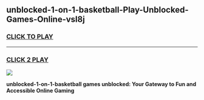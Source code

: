 
## unblocked-1-on-1-basketball-Play-Unblocked-Games-Online-vsl8j
<h3>
<a href="https://premium76.site?title=unblocked-1-on-1-basketball&ref=25A">CLICK TO PLAY</a></h3>
<hr>

<h3>
<a href="https://premium76.site?title=unblocked-1-on-1-basketball&ref=25A">CLICK 2 PLAY</a>
  
</h3>

<a href="https://premium76.site?title=unblocked-1-on-1-basketball&ref=25A"><img src="https://clearcache.store/games.png"></a>


**unblocked-1-on-1-basketball games unblocked: Your Gateway to Fun and Accessible Online Gaming**
